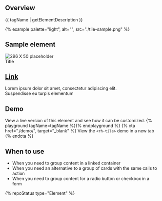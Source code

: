 ## Overview

{{ tagName | getElementDescription }}

{% example palette="light",
           alt="",
           src="./tile-sample.png" %}

## Sample element

<rh-tile>
    <img slot="image" src="//fakeimg.pl/296x50" alt="296 X 50 placeholder">
    <div slot="title">Title</div>
    <h2 slot="headline"><a href="#top">Link</a></h2>
    Lorem ipsum dolor sit amet, consectetur adipiscing elit.
    <div slot="footer">Suspendisse eu turpis elementum</div>
</rh-tile>

## Demo

  View a live version of this element and see how it can be customized.
  {% playground tagName=tagName %}{% endplayground %}
  {% cta href="./demo/", target="_blank" %}
    View the `<rh-tile>` demo in a new tab
  {% endcta %}

## When to use

- When you need to group content in a linked container
- When you need an alternative to a group of cards with the same calls to action
- When you need to group content for a radio button or checkbox in a form

{% repoStatus type="Element" %}

